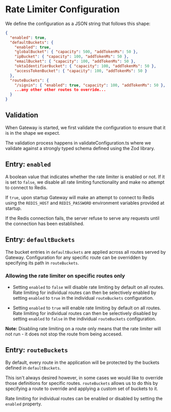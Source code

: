 # Rate Limiter Configuration

We define the configuration as a JSON string that follows this shape:

```json
{
  "enabled": true,
  "defaultBuckets": {
    "enabled": true,
    "globalBucket": { "capacity": 500, "addTokenMs": 50 },
    "ipBucket": { "capacity": 100, "addTokenMs": 50 },
    "emailBucket": { "capacity": 100, "addTokenMs": 50 },
    "oktaIdentifierBucket": { "capacity": 100, "addTokenMs": 50 },
    "accessTokenBucket": { "capacity": 100, "addTokenMs": 50 }
  },
  "routeBuckets": {
    "/signin": { "enabled": true, "capacity": 100, "addTokenMs": 50 },
    ...any other other routes to override...
  }
}
```

## Validation

When Gateway is started, we first validate the configuration to ensure that it is in the shape we expect.

The validation process happens in validateConfiguration.ts where we validate against a strongly typed schema defined using the Zod library.

## Entry: `enabled`

A boolean value that indicates whether the rate limiter is enabled or not. If it is set to `false`, we disable all rate limiting functionality and make no attempt to connect to Redis.

If `true`, upon startup Gateway will make an attempt to connect to Redis using the `REDIS_HOST` and `REDIS_PASSWORD` environment variables provided at startup.

If the Redis connection fails, the server refuse to serve any requests until the connection has been established.

## Entry: `defaultBuckets`

The bucket entries in `defaultBuckets` are applied across all routes served by Gateway. Configuration for any specific route can be overridden by specifying its path in `routeBuckets`.

### Allowing the rate limiter on specific routes only

- Setting `enabled` to `false` will disable rate limiting by default on all routes. Rate limiting for individual routes can then be selectively enabled by setting `enabled` to `true` in the individual `routeBuckets` configuration.

- Setting `enabled` to `true` will enable rate limiting by default on all routes. Rate limiting for individual routes can then be selectively disabled by setting `enabled` to `false` in the individual `routeBuckets` configuration.

**Note:** Disabling rate limiting on a route only means that the rate limiter will not run - it does not stop the route from being accesed.

## Entry: `routeBuckets`

By default, every route in the application will be protected by the buckets defined in `defaultBuckets`.

This isn't always desired however, in some cases we would like to override those definitions for specific routes. `routeBuckets` allows us to do this by specifying a route to override and applying a custom set of buckets to it.

Rate limiting for individual routes can be enabled or disabled by setting the `enabled` property.
